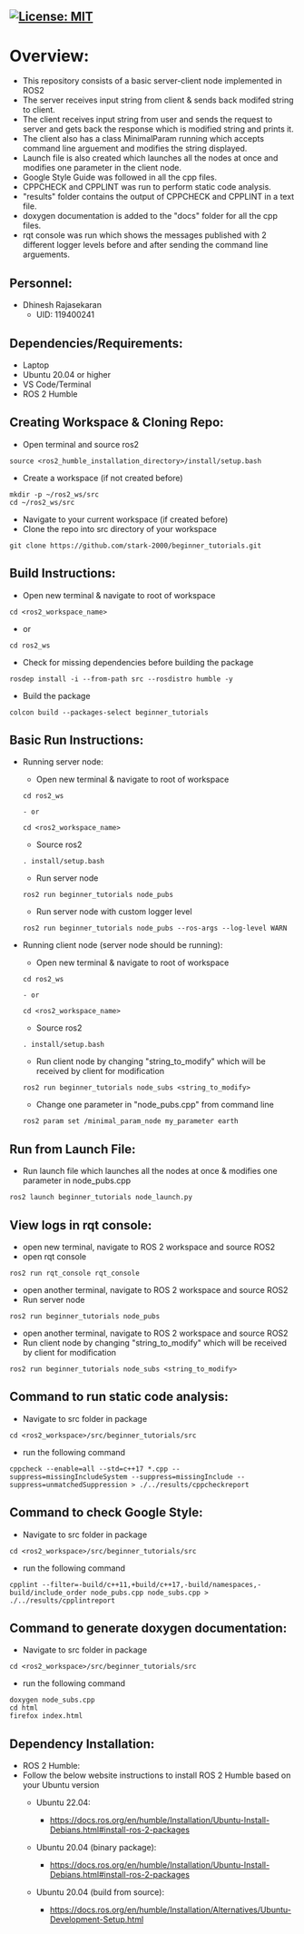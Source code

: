 [![License: MIT](https://img.shields.io/badge/License-MIT-yellow.svg)](https://opensource.org/licenses/MIT)
---
# Overview:
 - This repository consists of a basic server-client node implemented in ROS2
 - The server receives input string from client & sends back modifed string to client.
 - The client receives input string from user and sends the request to server and gets back the response which is modified string and prints it.
 - The client also has a class MinimalParam running which accepts command line arguement and modifies the string displayed.
 - Launch file is also created which launches all the nodes at once and modifies one parameter in the client node.
 - Google Style Guide was followed in all the cpp files.
 - CPPCHECK and CPPLINT was run to perform static code analysis.
 - "results" folder contains the output of CPPCHECK and CPPLINT in a text file.
 - doxygen documentation is added to the "docs" folder for all the cpp files.
 - rqt console was run which shows the messages published with 2 different logger levels before and after sending the command line arguements.

## Personnel:
 - Dhinesh Rajasekaran 
    - UID: 119400241

## Dependencies/Requirements: 
 - Laptop
 - Ubuntu 20.04 or higher
 - VS Code/Terminal
 - ROS 2 Humble

## Creating Workspace & Cloning Repo: 
 - Open terminal and source ros2
 ```
 source <ros2_humble_installation_directory>/install/setup.bash
 ```

 - Create a workspace (if not created before)
 ```
 mkdir -p ~/ros2_ws/src
 cd ~/ros2_ws/src
 ```

 - Navigate to your current workspace (if created before)
 - Clone the repo into src directory of your workspace
 ```
 git clone https://github.com/stark-2000/beginner_tutorials.git
 ```

## Build Instructions:
 - Open new terminal & navigate to root of workspace
 ```
 cd <ros2_workspace_name>
 ```
   - or
 ```
 cd ros2_ws
 ```

 - Check for missing dependencies before building the package
 ```
 rosdep install -i --from-path src --rosdistro humble -y
 ```

 - Build the package
 ```
 colcon build --packages-select beginner_tutorials
 ```

## Basic Run Instructions:
  - Running server node:
      - Open new terminal & navigate to root of workspace
      ```
      cd ros2_ws
      ```
        - or
      ```
      cd <ros2_workspace_name>
      ```
      - Source ros2
      ```
      . install/setup.bash
      ```

      - Run server node
      ```
      ros2 run beginner_tutorials node_pubs
      ```
      - Run server node with custom logger level
      ```
      ros2 run beginner_tutorials node_pubs --ros-args --log-level WARN
      ```

  - Running client node (server node should be running):
      - Open new terminal & navigate to root of workspace
      ```
      cd ros2_ws
      ```
        - or
      ```
      cd <ros2_workspace_name>
      ```
      - Source ros2
      ```
      . install/setup.bash
      ```

      - Run client node by changing "string_to_modify" which will be received by client for modification
      ```
      ros2 run beginner_tutorials node_subs <string_to_modify>
      ```
      - Change one parameter in "node_pubs.cpp" from command line
      ```
      ros2 param set /minimal_param_node my_parameter earth
      ```

## Run from Launch File:
 - Run launch file which launches all the nodes at once & modifies one parameter in node_pubs.cpp
 ```
 ros2 launch beginner_tutorials node_launch.py
 ```

## View logs in rqt console:
 - open new terminal, navigate to ROS 2 workspace and source ROS2
 - open rqt console
 ```
 ros2 run rqt_console rqt_console
 ```

 - open another terminal, navigate to ROS 2 workspace and source ROS2
 - Run server node
 ```
 ros2 run beginner_tutorials node_pubs
 ```

 - open another terminal, navigate to ROS 2 workspace and source ROS2
 - Run client node by changing "string_to_modify" which will be received by client for modification
 ```
 ros2 run beginner_tutorials node_subs <string_to_modify>
 ```

## Command to run static code analysis:
 - Navigate to src folder in package
 ```
 cd <ros2_workspace>/src/beginner_tutorials/src
 ```
 - run the following command
 ```
 cppcheck --enable=all --std=c++17 *.cpp --suppress=missingIncludeSystem --suppress=missingInclude --suppress=unmatchedSuppression > ./../results/cppcheckreport
 ```

## Command to check Google Style:
 - Navigate to src folder in package
 ```
 cd <ros2_workspace>/src/beginner_tutorials/src
 ```
 - run the following command
 ```
 cpplint --filter=-build/c++11,+build/c++17,-build/namespaces,-build/include_order node_pubs.cpp node_subs.cpp > ./../results/cpplintreport
 ```

## Command to generate doxygen documentation:
 - Navigate to src folder in package
 ```
 cd <ros2_workspace>/src/beginner_tutorials/src
 ```
 - run the following command
 ```
 doxygen node_subs.cpp
 cd html
 firefox index.html
 ```

## Dependency Installation: 
- ROS 2 Humble:
- Follow the below website instructions to install ROS 2 Humble based on your Ubuntu version
  - Ubuntu 22.04:
    - https://docs.ros.org/en/humble/Installation/Ubuntu-Install-Debians.html#install-ros-2-packages
  
  - Ubuntu 20.04 (binary package):
    - https://docs.ros.org/en/humble/Installation/Ubuntu-Install-Debians.html#install-ros-2-packages

  - Ubuntu 20.04 (build from source):
    - https://docs.ros.org/en/humble/Installation/Alternatives/Ubuntu-Development-Setup.html
